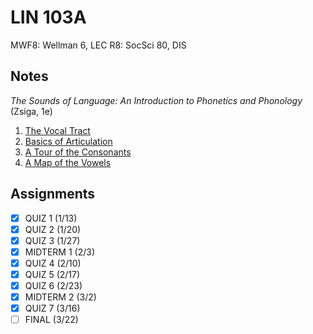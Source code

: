 # LIN 103A
MWF8: Wellman 6, LEC
R8: SocSci 80, DIS
## Notes
*The Sounds of Language: An Introduction to Phonetics and Phonology* (Zsiga, 1e)
1. [The Vocal Tract](../notes/vocal-tract.md)
2. [Basics of Articulation](../notes/basics-articulation.md)
3. [A Tour of the Consonants](../notes/consonants.md)
4. [A Map of the Vowels](../notes/vowels.md)
## Assignments
- [x] QUIZ 1 (1/13)
- [x] QUIZ 2 (1/20)
- [x] QUIZ 3 (1/27)
- [x] MIDTERM 1 (2/3)
- [x] QUIZ 4 (2/10)
- [x] QUIZ 5 (2/17)
- [x] QUIZ 6 (2/23)
- [x] MIDTERM 2 (3/2)
- [x] QUIZ 7 (3/16)
- [ ] FINAL (3/22)
